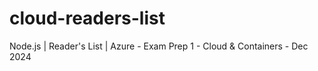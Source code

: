 # cloud-readers-list
Node.js | Reader's List | Azure - Exam Prep 1 - Cloud &amp; Containers - Dec 2024

